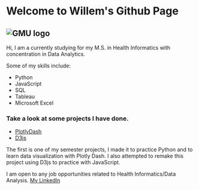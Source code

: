 # Welcome to Willem's Github Page

## ![GMU logo](https://library.gmu.edu/img/mason-logo.png) 

Hi, I am a currently studying for my M.S. in Health Informatics with concentration in Data Analytics.

Some of my skills include:

- Python
- JavaScript
- SQL
- Tableau
- Microsoft Excel

### Take a look at some projects I have done.

- [PlotlyDash](https://github.com/Yoozernaym/healthinsurancePlotlyDash/blob/master/app.py)
- [D3js](https://yoozernaym.github.io/healthinsuranceD3js/)

 
The first is one of my semester projects, I made it to practice Python and to learn data visualization with Plotly Dash. 
I also attempted to remake this project using D3js to practice with JavaScript. 

I am open to any job opportunities related to Health Informatics/Data Analysis.
[My LinkedIn](https://www.linkedin.com/in/willem-gardner-064160181/)

